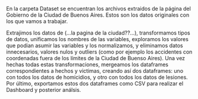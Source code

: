 En la carpeta Dataset se encuentran los archivos extraidos de la página del Gobierno de la Ciudad de Buenos Aires. Estos son los datos originales con los que vamos a trabajar. 

Extrajimos los datos de (...la pagina de la ciudad??...), transformamos tipos de datos, unificamos los nombres de las variables, exploramos los valores que podian asumir las variables y los normalizamos, y eliminamos datos innecesarios, valores nulos y outliers (como por ejemplo los accidentes con coordenadas fuera de los límites de la Ciudad de Buenso Aires). Una vez hechas todas estas transformaciones, mergeamos los dataframes correspondientes a hechos y victimas, creando así dos dataframes: uno con todos los datos de homicidios, y otro con todos los datos de lesiones. Por último, exportamos estos dos dataframes como CSV para realizar el Dashboard y posterior análsis.

